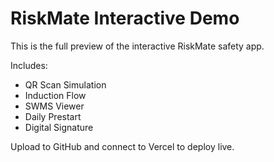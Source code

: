 # RiskMate Interactive Demo

This is the full preview of the interactive RiskMate safety app.

Includes:
- QR Scan Simulation
- Induction Flow
- SWMS Viewer
- Daily Prestart
- Digital Signature

Upload to GitHub and connect to Vercel to deploy live.